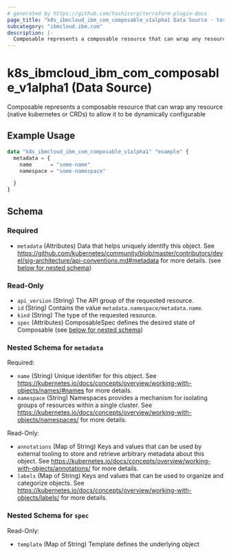 ```yaml
---
# generated by https://github.com/hashicorp/terraform-plugin-docs
page_title: "k8s_ibmcloud_ibm_com_composable_v1alpha1 Data Source - terraform-provider-k8s"
subcategory: "ibmcloud.ibm.com"
description: |-
  Composable represents a composable resource that can wrap any resource (native kubernetes or CRDs) to allow it to be dynamically configurable
---
```


# k8s_ibmcloud_ibm_com_composable_v1alpha1 (Data Source)

Composable represents a composable resource that can wrap any resource (native kubernetes or CRDs) to allow it to be dynamically configurable

## Example Usage

```terraform
data "k8s_ibmcloud_ibm_com_composable_v1alpha1" "example" {
  metadata = {
    name      = "some-name"
    namespace = "some-namespace"

  }
}
```

<!-- schema generated by tfplugindocs -->
## Schema

### Required

- `metadata` (Attributes) Data that helps uniquely identify this object. See https://github.com/kubernetes/community/blob/master/contributors/devel/sig-architecture/api-conventions.md#metadata for more details. (see [below for nested schema](#nestedatt--metadata))

### Read-Only

- `api_version` (String) The API group of the requested resource.
- `id` (String) Contains the value `metadata.namespace/metadata.name`.
- `kind` (String) The type of the requested resource.
- `spec` (Attributes) ComposableSpec defines the desired state of Composable (see [below for nested schema](#nestedatt--spec))

<a id="nestedatt--metadata"></a>
### Nested Schema for `metadata`

Required:

- `name` (String) Unique identifier for this object. See https://kubernetes.io/docs/concepts/overview/working-with-objects/names/#names for more details.
- `namespace` (String) Namespaces provides a mechanism for isolating groups of resources within a single cluster. See https://kubernetes.io/docs/concepts/overview/working-with-objects/namespaces/ for more details.

Read-Only:

- `annotations` (Map of String) Keys and values that can be used by external tooling to store and retrieve arbitrary metadata about this object. See https://kubernetes.io/docs/concepts/overview/working-with-objects/annotations/ for more details.
- `labels` (Map of String) Keys and values that can be used to organize and categorize objects. See https://kubernetes.io/docs/concepts/overview/working-with-objects/labels/ for more details.


<a id="nestedatt--spec"></a>
### Nested Schema for `spec`

Read-Only:

- `template` (Map of String) Template defines the underlying object
